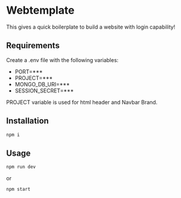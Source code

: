 # Webtemplate
This gives a quick boilerplate to build a website with login capability!

## Requirements
Create a .env file with the following variables:

 - PORT=***
 - PROJECT=***
 - MONGO_DB_URI=***
 - SESSION_SECRET=***

PROJECT variable is used for html header and Navbar Brand.

## Installation
```bash
npm i
```

## Usage
```bash
npm run dev
```

or

```bash
npm start
```
